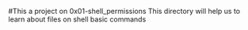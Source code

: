 #This a project on 0x01-shell_permissions
This directory will help us to learn about files on shell basic commands
